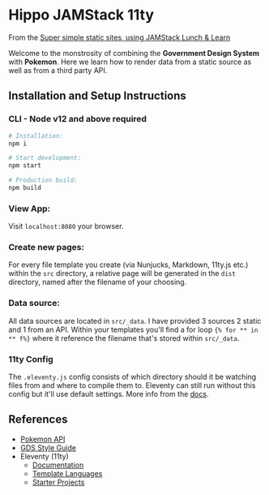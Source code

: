# Hippo JAMStack 11ty

From the [Super simple static sites, using JAMStack Lunch & Learn](https://docs.google.com/presentation/d/1CuBiBMRTaoqr2OYJhMOBNNJeaab2xesfPlGFDO6mnsE/edit#slide=id.g12b34c1ecd9_0_2)

Welcome to the monstrosity of combining the **Government Design System** with **Pokemon**. Here we learn how to render data from a static source as well as from a third party API.

## Installation and Setup Instructions

### CLI - Node v12 and above required
```sh
# Installation:
npm i

# Start development:
npm start

# Production build:
npm build
```

### View App:
Visit `localhost:8080` your browser.

### Create new pages:
For every file template you create (via Nunjucks, Markdown, 11ty.js etc.) within the `src` directory, a relative page will be generated in the `dist` directory, named after the filename of your choosing.

### Data source:
All data sources are located in `src/_data`. I have provided 3 sources 2 static and 1 from an API. Within your templates you'll find a for loop `{% for ** in ** f%}` where it reference the filename that's stored within `src/_data`.

### 11ty Config
The `.eleventy.js` config consists of which directory should it be watching files from and where to compile them to. Eleventy can still run without this config but it'll use default settings. More info from the [docs](https://www.11ty.dev/docs/config/).

## References

- [Pokemon API](https://pokeapi.co/)
- [GDS Style Guide](https://design-system.service.gov.uk/styles//)
- Eleventy (11ty)
	- [Documentation](https://www.11ty.dev/docs/)
	- [Template Languages](https://www.11ty.dev/docs/languages/)
	- [Starter Projects](https://www.11ty.dev/docs/starter/)
